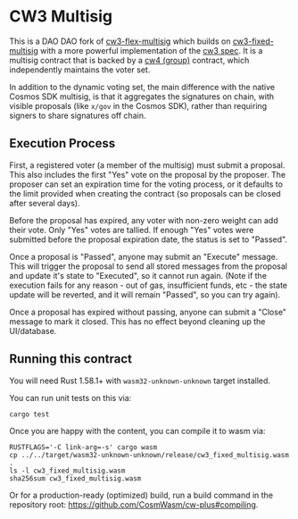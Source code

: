 # CW3 Multisig

This is a DAO DAO fork of [cw3-flex-multisig](https://github.com/CosmWasm/cw-plus/tree/main/contracts/cw3-flex-multisig) which builds on [cw3-fixed-multisig](https://github.com/CosmWasm/cw-plus/tree/main/contracts/cw3-fixed-multisig) with a more powerful implementation of the [cw3 spec](https://github.com/CosmWasm/cw-plus/tree/main/packages/cw3). It is a multisig contract that is backed by a [cw4 (group)](https://github.com/CosmWasm/cw-plus/tree/main/packages/cw4) contract, which independently maintains the voter set.

In addition to the dynamic voting set, the main difference with the native Cosmos SDK multisig, is that it aggregates the signatures on chain, with visible proposals (like `x/gov` in the Cosmos SDK), rather than requiring signers to share signatures off chain.

## Execution Process

First, a registered voter (a member of the multisig) must submit a proposal. This also includes the first "Yes" vote on the proposal by the proposer. The proposer can set an expiration time for the voting process, or it defaults to the limit provided when creating the contract (so proposals can be closed after several days).

Before the proposal has expired, any voter with non-zero weight can add their vote. Only "Yes" votes are tallied. If enough "Yes" votes were submitted before the proposal expiration date, the status is set to "Passed".

Once a proposal is "Passed", anyone may submit an "Execute" message. This will trigger the proposal to send all stored messages from the proposal and update it's state to "Executed", so it cannot run again. (Note if the execution fails for any reason - out of gas, insufficient funds, etc - the state update will be reverted, and it will remain "Passed", so you can try again).

Once a proposal has expired without passing, anyone can submit a "Close" message to mark it closed. This has no effect beyond cleaning up the UI/database.

## Running this contract

You will need Rust 1.58.1+ with `wasm32-unknown-unknown` target installed.

You can run unit tests on this via:

`cargo test`

Once you are happy with the content, you can compile it to wasm via:

```
RUSTFLAGS='-C link-arg=-s' cargo wasm
cp ../../target/wasm32-unknown-unknown/release/cw3_fixed_multisig.wasm .
ls -l cw3_fixed_multisig.wasm
sha256sum cw3_fixed_multisig.wasm
```

Or for a production-ready (optimized) build, run a build command in
the repository root: https://github.com/CosmWasm/cw-plus#compiling.
